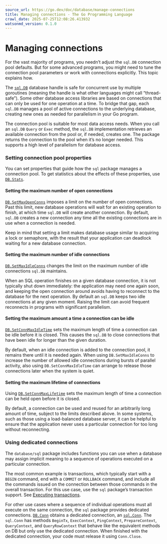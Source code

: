 ```yaml
---
source_url: https://go.dev/doc/database/manage-connections
title: Managing connections - The Go Programming Language
crawl_date: 2025-07-25T12:08:26.413932
watsonmd_version: 0.1.0
---
```


# Managing connections

For the vast majority of programs, you needn’t adjust the `sql.DB` connection pool defaults. But for some advanced programs, you might need to tune the connection pool parameters or work with connections explicitly. This topic explains how.

The [`sql.DB`](https://pkg.go.dev/database/sql#DB) database handle is safe for concurrent use by multiple goroutines (meaning the handle is what other languages might call “thread-safe”). Some other database access libraries are based on connections that can only be used for one operation at a time. To bridge that gap, each `sql.DB` manages a pool of active connections to the underlying database, creating new ones as needed for parallelism in your Go program.

The connection pool is suitable for most data access needs. When you call an `sql.DB` `Query` or `Exec` method, the `sql.DB` implementation retrieves an available connection from the pool or, if needed, creates one. The package returns the connection to the pool when it’s no longer needed. This supports a high level of parallelism for database access.

### Setting connection pool properties

You can set properties that guide how the `sql` package manages a connection pool. To get statistics about the effects of these properties, use [`DB.Stats`](https://pkg.go.dev/database/sql#DB.Stats).

#### Setting the maximum number of open connections

[`DB.SetMaxOpenConns`](https://pkg.go.dev/database/sql#DB.SetMaxOpenConns) imposes a limit on the number of open connections. Past this limit, new database operations will wait for an existing operation to finish, at which time `sql.DB` will create another connection. By default, `sql.DB` creates a new connection any time all the existing connections are in use when a connection is needed.

Keep in mind that setting a limit makes database usage similar to acquiring a lock or semaphore, with the result that your application can deadlock waiting for a new database connection.

#### Setting the maximum number of idle connections

[`DB.SetMaxIdleConns`](https://pkg.go.dev/database/sql#DB.SetMaxIdleConns) changes the limit on the maximum number of idle connections `sql.DB` maintains.

When an SQL operation finishes on a given database connection, it is not typically shut down immediately: the application may need one again soon, and keeping the open connection around avoids having to reconnect to the database for the next operation. By default an `sql.DB` keeps two idle connections at any given moment. Raising the limit can avoid frequent reconnects in programs with significant parallelism.

#### Setting the maximum amount a time a connection can be idle

[`DB.SetConnMaxIdleTime`](https://pkg.go.dev/database/sql#DB.SetConnMaxIdleTime) sets the maximum length of time a connection can be idle before it is closed. This causes the `sql.DB` to close connections that have been idle for longer than the given duration.

By default, when an idle connection is added to the connection pool, it remains there until it is needed again. When using `DB.SetMaxIdleConns` to increase the number of allowed idle connections during bursts of parallel activity, also using `DB.SetConnMaxIdleTime` can arrange to release those connections later when the system is quiet.

#### Setting the maximum lifetime of connections

Using [`DB.SetConnMaxLifetime`](https://pkg.go.dev/database/sql#DB.SetConnMaxLifetime) sets the maximum length of time a connection can be held open before it is closed.

By default, a connection can be used and reused for an arbitrarily long amount of time, subject to the limits described above. In some systems, such as those using a load-balanced database server, it can be helpful to ensure that the application never uses a particular connection for too long without reconnecting.

### Using dedicated connections

The `database/sql` package includes functions you can use when a database may assign implicit meaning to a sequence of operations executed on a particular connection.

The most common example is transactions, which typically start with a `BEGIN` command, end with a `COMMIT` or `ROLLBACK` command, and include all the commands issued on the connection between those commands in the overall transaction. For this use case, use the `sql` package’s transaction support. See [Executing transactions](/doc/database/execute-transactions).

For other use cases where a sequence of individual operations must all execute on the same connection, the `sql` package provides dedicated connections. [`DB.Conn`](https://pkg.go.dev/database/sql#DB.Conn) obtains a dedicated connection, an [`sql.Conn`](https://pkg.go.dev/database/sql#Conn). The `sql.Conn` has methods `BeginTx`, `ExecContext`, `PingContext`, `PrepareContext`, `QueryContext`, and `QueryRowContext` that behave like the equivalent methods on DB but only use the dedicated connection. When finished with the dedicated connection, your code must release it using `Conn.Close`.